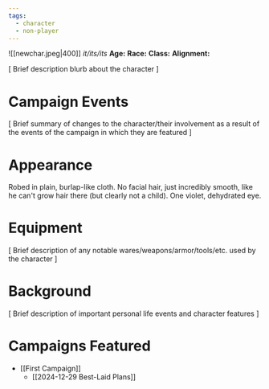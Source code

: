 ```yaml
---
tags:
  - character
  - non-player
---
```

![[newchar.jpeg|400]]
_it/its/its_
**Age:**
**Race:**
**Class:**
**Alignment:**

\[ Brief description blurb about the character ]

# Campaign Events

\[ Brief summary of changes to the character/their involvement as a result of the events of the campaign in which they are featured ]

# Appearance

Robed in plain, burlap-like cloth. No facial hair, just incredibly smooth, like he can't grow hair there (but clearly not a child). One violet, dehydrated eye.

# Equipment

\[ Brief description of any notable wares/weapons/armor/tools/etc. used by the character ]

# Background

\[ Brief description of important personal life events and character features ]

# Campaigns Featured

- [[First Campaign]]
	- [[2024-12-29 Best-Laid Plans]]